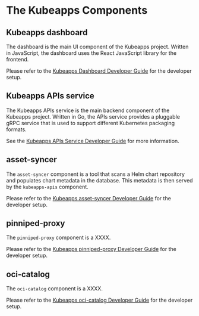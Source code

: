 # The Kubeapps Components

## Kubeapps dashboard

The dashboard is the main UI component of the Kubeapps project. Written in JavaScript, the dashboard uses the React JavaScript library for the frontend.

Please refer to the [Kubeapps Dashboard Developer Guide](./dashboard.md) for the developer setup.

## Kubeapps APIs service

The Kubeapps APIs service is the main backend component of the Kubeapps project. Written in Go, the APIs service provides a pluggable gRPC service that is used to support different Kubernetes packaging formats.

See the [Kubeapps APIs Service Developer Guide](kubeapps-apis.md) for more information.

## asset-syncer

The `asset-syncer` component is a tool that scans a Helm chart repository and populates chart metadata in the database. This metadata is then served by the `kubeapps-apis` component.

Please refer to the [Kubeapps asset-syncer Developer Guide](asset-syncer.md) for the developer setup.

## pinniped-proxy

The `pinniped-proxy` component is a XXXX.

Please refer to the [Kubeapps pinniped-proxy Developer Guide](pinniped-proxy.md) for the developer setup.

## oci-catalog

The `oci-catalog` component is a XXXX.

Please refer to the [Kubeapps oci-catalog Developer Guide](oci-catalog.md) for the developer setup.
